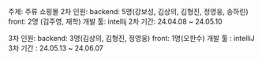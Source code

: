 주제: 주류 쇼핑몰
2차 인원: backend: 5명(강보성, 김상의, 김형진, 정영웅, 송하린) front: 2명 (김주영, 재학) 
개발 툴: intellij
2차 기간: 24.04.08 ~ 24.05.10

3차 인원: backend: 3명(김상의, 김형진, 정영웅) front: 1명(오한수)
개발 툴 : intelliJ
3차 기간 : 24.05.13 ~ 24.06.07
